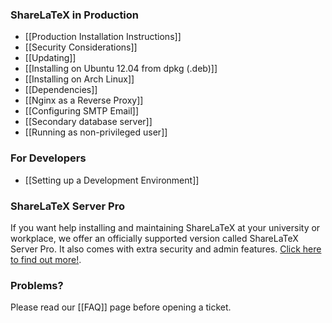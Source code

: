 ### ShareLaTeX in Production

* [[Production Installation Instructions]]
* [[Security Considerations]]
* [[Updating]]
* [[Installing on Ubuntu 12.04 from dpkg (.deb)]]
* [[Installing on Arch Linux]]
* [[Dependencies]]
* [[Nginx as a Reverse Proxy]]
* [[Configuring SMTP Email]]
* [[Secondary database server]]
* [[Running as non-privileged user]]

### For Developers

* [[Setting up a Development Environment]]

### ShareLaTeX Server Pro

If you want help installing and maintaining ShareLaTeX at your university or workplace, we offer an officially supported version called ShareLaTeX Server Pro. It also comes with extra security and admin features. [Click here to find out more!](https://www.sharelatex.com/university/onsite.html).

### Problems?

Please read our [[FAQ]] page before opening a ticket.